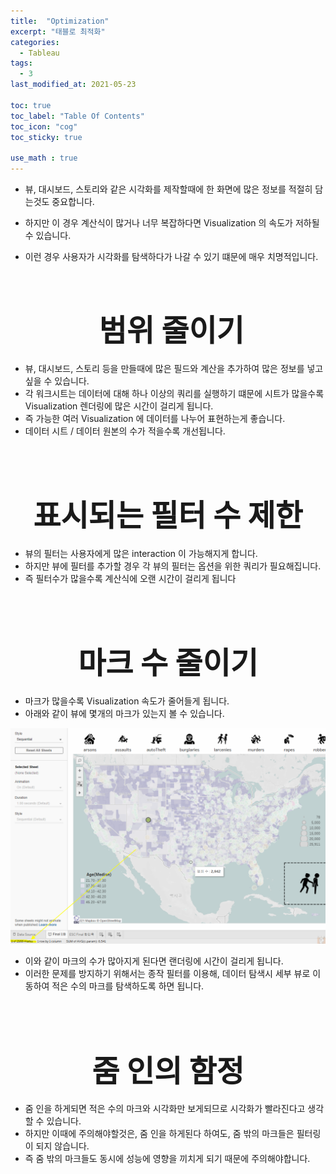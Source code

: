 ```yaml
---
title:  "Optimization"
excerpt: "태블로 최적화"
categories:
  - Tableau
tags:
  - 3
last_modified_at: 2021-05-23

toc: true
toc_label: "Table Of Contents"
toc_icon: "cog"
toc_sticky: true

use_math : true
---
```




- 뷰, 대시보드, 스토리와 같은 시각화를 제작할때에 한 화면에 많은 정보를 적절히 담는것도 중요합니다.
- 하지만 이 경우 계산식이 많거나 너무 복잡하다면 Visualization 의 속도가 저하될 수 있습니다. 

- 이런 경우 사용자가 시각화를 탐색하다가 나갈 수 있기 떄문에 매우 치명적입니다.

<br>

# <center><font size="15"> 범위 줄이기</font></center>

- 뷰, 대시보드, 스토리 등을 만들때에 많은 필드와 계산을 추가하여 많은 정보를 넣고싶을 수 있습니다.
- 각 워크시트는 데이터에 대해 하나 이상의 쿼리를 실행하기 떄문에 시트가 많을수록 Visualization 렌더링에 많은 시간이 걸리게 됩니다. 
- 즉 가능한 여러 Visualization 에 데이터를 나누어 표현하는게 좋습니다.
- 데이터 시트 / 데이터 원본의 수가 적을수록 개선됩니다. 

<br>

<br>

# <center><font size="15">표시되는 필터 수 제한</font></center>

- 뷰의 필터는 사용자에게 많은 interaction 이 가능해지게 합니다. 
- 하지만 뷰에 필터를 추가할 경우 각 뷰의 필터는 옵션을 위한 쿼리가 필요해집니다.
- 즉 필터수가 많을수록 계산식에 오랜 시간이 걸리게 됩니다

<br>

<br>

# <center><font size="15">마크 수 줄이기</font></center>

- 마크가 많을수록 Visualization 속도가 줄어들게 됩니다.
- 아래와 같이 뷰에 몇개의 마크가 있는지 볼 수 있습니다.

![png](/assets/images/Tableau/26_1.png)

- 이와 같이 마크의 수가 많아지게 된다면 랜더링에 시간이 걸리게 됩니다. 
- 이러한 문제를 방지하기 위해서는 종작 필터를 이용해, 데이터 탐색시 세부 뷰로 이동하여 적은 수의 마크를 탐색하도록 하면 됩니다.

<br>

<br>

# <center><font size="15">줌 인의 함정</font></center>

- 줌 인을 하게되면 적은 수의 마크와 시각화만 보게되므로 시각화가 빨라진다고 생각할 수 있습니다.
- 하지만 이때에 주의해야할것은, 줌 인을 하게된다 하여도, 줌 밖의 마크들은 필터링이 되지 않습니다. 
- 즉 줌 밖의 마크들도 동시에 성능에 영향을 끼치게 되기 때문에 주의해야합니다.

